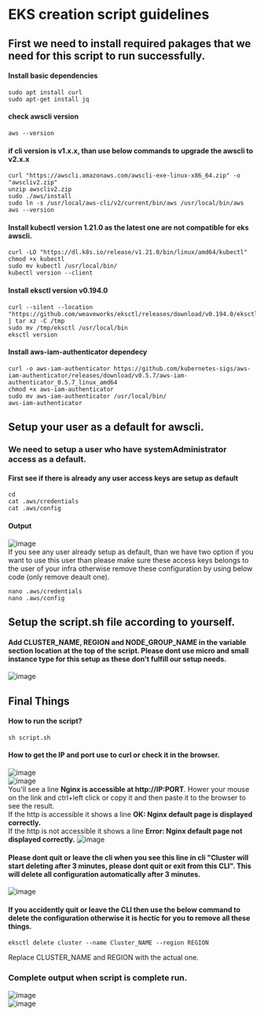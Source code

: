# EKS creation script guidelines
## First we need to install required pakages that we need for this script to run successfully.
#### Install basic dependencies
```
sudo apt install curl
sudo apt-get install jq
```
#### check awscli version
```
aws --version
```

#### if cli version is v1.x.x, than use below commands to upgrade the awscli to v2.x.x
```
curl "https://awscli.amazonaws.com/awscli-exe-linux-x86_64.zip" -o "awscliv2.zip"
unzip awscliv2.zip
sudo ./aws/install
sudo ln -s /usr/local/aws-cli/v2/current/bin/aws /usr/local/bin/aws
aws --version
```
#### Install kubectl version 1.21.0 as the latest one are not compatible for eks awscli.
```
curl -LO "https://dl.k8s.io/release/v1.21.0/bin/linux/amd64/kubectl"
chmod +x kubectl
sudo mv kubectl /usr/local/bin/
kubectl version --client
```
#### Install eksctl version v0.194.0
```
curl --silent --location "https://github.com/weaveworks/eksctl/releases/download/v0.194.0/eksctl_Linux_amd64.tar.gz" | tar xz -C /tmp
sudo mv /tmp/eksctl /usr/local/bin
eksctl version
```
#### Install aws-iam-authenticator dependecy
```
curl -o aws-iam-authenticator https://github.com/kubernetes-sigs/aws-iam-authenticator/releases/download/v0.5.7/aws-iam-authenticator_0.5.7_linux_amd64
chmod +x aws-iam-authenticator
sudo mv aws-iam-authenticator /usr/local/bin/
aws-iam-authenticator
```
## Setup your user as a default for awscli.
### We need to setup a user who have systemAdministrator access as a default. 
#### First see if there is already any user access keys are setup as default
```
cd
cat .aws/credentials
cat .aws/config
```
#### Output
![image](https://github.com/user-attachments/assets/968a59db-723a-49bb-8d2c-8440b9e74e93)  
If you see any user already setup as default, than we have two option if you want to use this user than please make sure these access keys belongs to the user of your infra otherwise remove these configuration by using below code (only remove deault one).
```
nano .aws/credentials
nano .aws/config
```
## Setup the script.sh file according to yourself.
#### Add CLUSTER_NAME, REGION and NODE_GROUP_NAME in the variable section location at the top of the script. Please dont use micro and small instance type for this setup as these don't fulfill our setup needs.
![image](https://github.com/user-attachments/assets/5f65c903-bb3e-48e4-88b3-a58370aa481f)

## Final Things
#### How to run the script?
```
sh script.sh
```
#### How to get the IP and port use to curl or check it in the browser.
![image](https://github.com/user-attachments/assets/9978e8d5-96ee-40f2-bd3a-d8a12993612a)  
![image](https://github.com/user-attachments/assets/1a38ee8c-50af-4fd8-8805-a2b505134492)  
You'll see a line **Nginx is accessible at http://IP:PORT**. Hower your mouse on the link and ctrl+left click or copy it and then paste it to the browser to see the result.  
If the http is accessible it shows a line **OK: Nginx default page is displayed correctly.**  
If the http is not accessible it shows a line **Error: Nginx default page not displayed correctly.**
![image](https://github.com/user-attachments/assets/917906d3-d7b0-4d8b-9d46-2288f7d1ea74)  
#### Please dont quit or leave the cli when you see this line in cli "Cluster will start deleting after 3 minutes, please dont quit or exit from this CLI". This will delete all configuration automatically after 3 minutes.  
![image](https://github.com/user-attachments/assets/8a617d1d-886d-41bf-95a5-ad3a375fbd58)
#### If you accidently quit or leave the CLI then use the below command to delete the configuration otherwise it is hectic for you to remove all these things.
```
eksctl delete cluster --name Cluster_NAME --region REGION
```
Replace CLUSTER_NAME and REGION with the actual one.

### Complete output when script is complete run.
![image](https://github.com/user-attachments/assets/7acb0c51-2e10-476d-a4a7-509acb5194e2)  
![image](https://github.com/user-attachments/assets/d437b867-c859-4005-a00a-8c5f9d464b74)  






